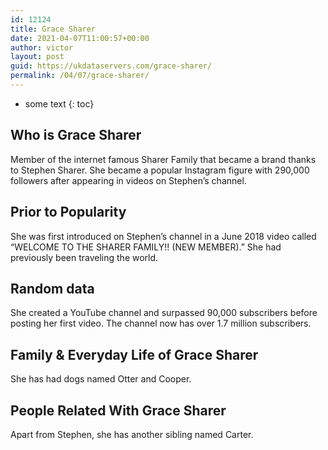 ```yaml
---
id: 12124
title: Grace Sharer
date: 2021-04-07T11:00:57+00:00
author: victor
layout: post
guid: https://ukdataservers.com/grace-sharer/
permalink: /04/07/grace-sharer/
---
```


* some text
{: toc}


## Who is Grace Sharer



Member of the internet famous Sharer Family that became a brand thanks to Stephen Sharer. She became a popular Instagram figure with 290,000 followers after appearing in videos on Stephen&#8217;s channel.

                
                
                
## Prior to Popularity



She was first introduced on Stephen&#8217;s channel in a June 2018 video called &#8220;WELCOME TO THE SHARER FAMILY!! (NEW MEMBER).&#8221; She had previously been traveling the world.

                
                
                
## Random data



She created a YouTube channel and surpassed 90,000 subscribers before posting her first video. The channel now has over 1.7 million subscribers. 

                
                
                
## Family & Everyday Life of Grace Sharer



She has had dogs named Otter and Cooper.

                
                
                
## People Related With Grace Sharer



Apart from Stephen, she has another sibling named Carter. 

                
              
            
          
          
          